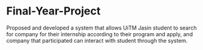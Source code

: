# Final-Year-Project
Proposed and developed a system that allows UiTM Jasin student to search for company for their internship according to their program and apply, and company that participated can interact with student through the system.
